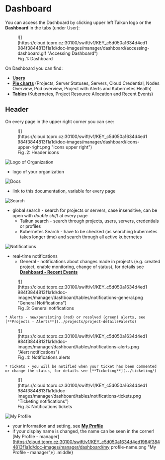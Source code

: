 # **Dashboard**

You can access the Dashboard by clicking upper left Taikun logo or the **Dashboard** in the tabs (under User):

<figure markdown>
  ![](https://cloud.tcpro.cz:30100/swift/v1/KEY_c5d050a1634d4ed1984f3844813f1a1d/doc-images/manager/dashboard/accessing-dashboard.gif "Accessing Dashboard")
  <figcaption>Fig .1: Dashboard</figcaption>
</figure>

On Dashboard you can find:

* [**Users**](users/)
* [**Pie charts**](charts/) (Projects, Server Statuses, Servers, Cloud Credential, Nodes Overview, Pod overview, Project with Alerts and Kubernetes Health)
* [**Tables**](tables/) (Kubernetes, Project Resource Allocation and Recent Events)

## **Header**

On every page in the upper right corner you can see:

<figure markdown>
  ![](https://cloud.tcpro.cz:30100/swift/v1/KEY_c5d050a1634d4ed1984f3844813f1a1d/doc-images/manager/dashboard/icons-upper-right.png "Icons upper right")
  <figcaption>Fig .2: Header icons</figcaption>
</figure>

![Logo of Organization](https://cloud.tcpro.cz:30100/swift/v1/KEY_c5d050a1634d4ed1984f3844813f1a1d/doc-images/manager/dashboard/logo.png "Logo if your Organization")

* logo of your organization

![Docs](https://cloud.tcpro.cz:30100/swift/v1/KEY_c5d050a1634d4ed1984f3844813f1a1d/doc-images/manager/dashboard/docs.png "Docs")

* link to this documentation, variable for every page

![Search](https://cloud.tcpro.cz:30100/swift/v1/KEY_c5d050a1634d4ed1984f3844813f1a1d/doc-images/manager/dashboard/global-search.png "Search")

* global search - search for projects or servers, case insensitive, can be open with *double shift* at every page
    * Taikun search - search through projects, users, servers, credentials or profiles
    * Kubernetes Search - have to be checked (as searching kubernetes takes longer time) and search through all active kubernetes

![Notifications](https://cloud.tcpro.cz:30100/swift/v1/KEY_c5d050a1634d4ed1984f3844813f1a1d/doc-images/manager/dashboard/bell.png "Notifications")

* real-time notifications
    * General - notifications about changes made in projects (e.g. created project, enable monitoring, change of status), for details see [**Dashboard - Recent Events**](tables#recent-events)    

<figure markdown>
  ![](https://cloud.tcpro.cz:30100/swift/v1/KEY_c5d050a1634d4ed1984f3844813f1a1d/doc-images/manager/dashboard/tables/notifications-general.png "General Notifications")
  <figcaption>Fig .3: General notifications</figcaption>
</figure>

    * Alerts - new/persisting (red) or resolved (green) alerts, see [**Projects - Alerts**](../projects/project-details#alerts)    

<figure markdown>
  ![](https://cloud.tcpro.cz:30100/swift/v1/KEY_c5d050a1634d4ed1984f3844813f1a1d/doc-images/manager/dashboard/tables/notifications-alerts.png "Alert notifications")
  <figcaption>Fig .4: Notifications alerts</figcaption>
</figure>

    * Tickets - you will be notified when your ticket has been commented or change the status, for details see [**Ticketing**](../ticketing/)    

<figure markdown>
  ![](https://cloud.tcpro.cz:30100/swift/v1/KEY_c5d050a1634d4ed1984f3844813f1a1d/doc-images/manager/dashboard/tables/notifications-tickets.png "Ticketing notifications")
  <figcaption>Fig .5: Notifications tickets</figcaption>
</figure>

![My Profile](https://cloud.tcpro.cz:30100/swift/v1/KEY_c5d050a1634d4ed1984f3844813f1a1d/doc-images/manager/dashboard/my-profile.png "My Profile")

* your information and setting, see [**My Profile**](../my-profile/)
* if your display name is changed, the name can be seen in the corner![My Profile - manager](https://cloud.tcpro.cz:30100/swift/v1/KEY_c5d050a1634d4ed1984f3844813f1a1d/doc-images/manager/dashboard/my profile-name.png "My Profile - manager"){: .middle}
